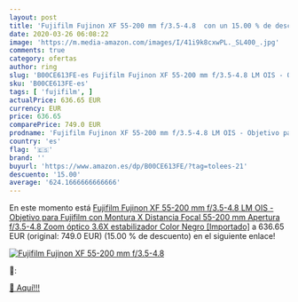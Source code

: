 ```yaml
---
layout: post
title: 'Fujifilm Fujinon XF 55-200 mm f/3.5-4.8  con un 15.00 % de descuento'
date: 2020-03-26 06:08:22
image: 'https://m.media-amazon.com/images/I/41i9k8cxwPL._SL400_.jpg'
comments: true
category: ofertas
author: ring
slug: 'B00CE613FE-es Fujifilm Fujinon XF 55-200 mm f/3.5-4.8 LM OIS - Objetivo...'
sku: 'B00CE613FE-es'
tags: [ 'fujifilm', ]
actualPrice: 636.65 EUR
currency: EUR
price: 636.65
comparePrice: 749.0 EUR
prodname: 'Fujifilm Fujinon XF 55-200 mm f/3.5-4.8 LM OIS - Objetivo para Fujifilm con Montura X  Distancia Focal 55-200 mm  Apertura f/3.5-4.8  Zoom óptico 3.6X estabilizador   Color Negro [Importado]'
country: 'es'
flag: '🇪🇸'
brand: ''
buyurl: 'https://www.amazon.es/dp/B00CE613FE/?tag=tolees-21'
descuento: '15.00'
average: '624.1666666666666'
---
```


En este momento está [Fujifilm Fujinon XF 55-200 mm f/3.5-4.8 LM OIS - Objetivo para Fujifilm con Montura X  Distancia Focal 55-200 mm  Apertura f/3.5-4.8  Zoom óptico 3.6X estabilizador   Color Negro [Importado]](https://www.amazon.es/dp/B00CE613FE/?tag=tolees-21) a 636.65 EUR (original: 749.0 EUR) (15.00 %  de descuento) en el siguiente enlace!

[![Fujifilm Fujinon XF 55-200 mm f/3.5-4.8 ](https://m.media-amazon.com/images/I/41i9k8cxwPL._SL400_.jpg)](https://www.amazon.es/dp/B00CE613FE/?tag=tolees-21)

🔎:


[🛒 Aquí!!!](https://www.amazon.es/dp/B00CE613FE/?tag=tolees-21)
